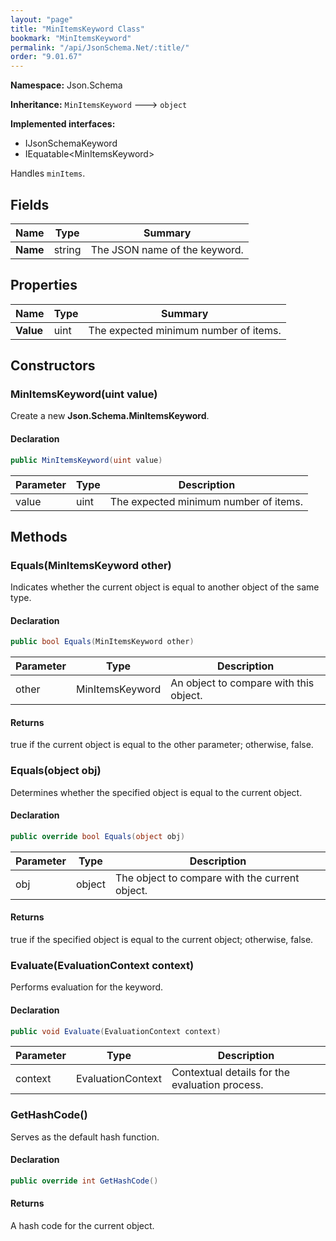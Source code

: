 ```yaml
---
layout: "page"
title: "MinItemsKeyword Class"
bookmark: "MinItemsKeyword"
permalink: "/api/JsonSchema.Net/:title/"
order: "9.01.67"
---
```

**Namespace:** Json.Schema

**Inheritance:**
`MinItemsKeyword`
 🡒 
`object`

**Implemented interfaces:**

- IJsonSchemaKeyword
- IEquatable\<MinItemsKeyword\>

Handles `minItems`.

## Fields

| Name | Type | Summary |
|---|---|---|
| **Name** | string | The JSON name of the keyword. |
## Properties

| Name | Type | Summary |
|---|---|---|
| **Value** | uint | The expected minimum number of items. |
## Constructors

### MinItemsKeyword(uint value)

Create a new **Json.Schema.MinItemsKeyword**.

#### Declaration

```c#
public MinItemsKeyword(uint value)
```
| Parameter | Type | Description |
|---|---|---|
| value | uint | The expected minimum number of items. |

## Methods

### Equals(MinItemsKeyword other)

Indicates whether the current object is equal to another object of the same type.

#### Declaration

```c#
public bool Equals(MinItemsKeyword other)
```
| Parameter | Type | Description |
|---|---|---|
| other | MinItemsKeyword | An object to compare with this object. |

#### Returns

true if the current object is equal to the <paramref name="other">other</paramref> parameter; otherwise, false.

### Equals(object obj)

Determines whether the specified object is equal to the current object.

#### Declaration

```c#
public override bool Equals(object obj)
```
| Parameter | Type | Description |
|---|---|---|
| obj | object | The object to compare with the current object. |

#### Returns

true if the specified object  is equal to the current object; otherwise, false.

### Evaluate(EvaluationContext context)

Performs evaluation for the keyword.

#### Declaration

```c#
public void Evaluate(EvaluationContext context)
```
| Parameter | Type | Description |
|---|---|---|
| context | EvaluationContext | Contextual details for the evaluation process. |

### GetHashCode()

Serves as the default hash function.

#### Declaration

```c#
public override int GetHashCode()
```

#### Returns

A hash code for the current object.

